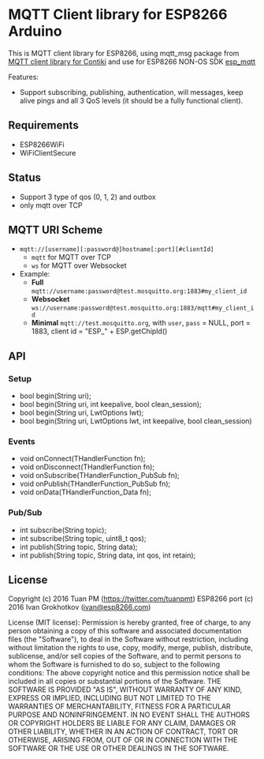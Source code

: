 # MQTT Client library for ESP8266 Arduino

This is MQTT client library for ESP8266, using mqtt_msg package from [MQTT client library for Contiki](https://github.com/esar/contiki-mqtt) and use for ESP8266 NON-OS SDK [esp_mqtt](https://github.com/tuanpmt/esp_mqtt)

Features:

- Support subscribing, publishing, authentication, will messages, keep alive pings and all 3 QoS levels (it should be a fully functional client).

## Requirements
- ESP8266WiFi
- WiFiClientSecure

## Status
- Support 3 type of qos (0, 1, 2) and outbox
- only mqtt over TCP

## MQTT URI Scheme

- `mqtt://[username][:password@]hostname[:port][#clientId]`
    + `mqtt` for MQTT over TCP 
    + `ws` for MQTT over Websocket
- Example:
    + **Full** `mqtt://username:password@test.mosquitto.org:1883#my_client_id`
    + **Websocket** `ws://username:password@test.mosquitto.org:1883/mqtt#my_client_id`
    + **Minimal** `mqtt://test.mosquitto.org`, with `user`, `pass` = NULL, port = 1883, client id = "ESP_" + ESP.getChipId()

## API 
### Setup  
- bool begin(String uri);
- bool begin(String uri, int keepalive, bool clean_session); 
- bool begin(String uri, LwtOptions lwt);
- bool begin(String uri, LwtOptions lwt, int keepalive, bool clean_session)  

### Events
- void onConnect(THandlerFunction fn);
- void onDisconnect(THandlerFunction fn);
- void onSubscribe(THandlerFunction_PubSub fn);
- void onPublish(THandlerFunction_PubSub fn);
- void onData(THandlerFunction_Data fn);

### Pub/Sub 
- int subscribe(String topic);
- int subscribe(String topic, uint8_t qos);
- int publish(String topic, String data);
- int publish(String topic, String data, int qos, int retain);

## License

Copyright (c) 2016 Tuan PM (https://twitter.com/tuanpmt) 
ESP8266 port (c) 2016 Ivan Grokhotkov (ivan@esp8266.com)

License (MIT license):
  Permission is hereby granted, free of charge, to any person obtaining a copy
  of this software and associated documentation files (the "Software"), to deal
  in the Software without restriction, including without limitation the rights
  to use, copy, modify, merge, publish, distribute, sublicense, and/or sell
  copies of the Software, and to permit persons to whom the Software is
  furnished to do so, subject to the following conditions:
  The above copyright notice and this permission notice shall be included in
  all copies or substantial portions of the Software.
  THE SOFTWARE IS PROVIDED "AS IS", WITHOUT WARRANTY OF ANY KIND, EXPRESS OR
  IMPLIED, INCLUDING BUT NOT LIMITED TO THE WARRANTIES OF MERCHANTABILITY,
  FITNESS FOR A PARTICULAR PURPOSE AND NONINFRINGEMENT. IN NO EVENT SHALL THE
  AUTHORS OR COPYRIGHT HOLDERS BE LIABLE FOR ANY CLAIM, DAMAGES OR OTHER
  LIABILITY, WHETHER IN AN ACTION OF CONTRACT, TORT OR OTHERWISE, ARISING FROM,
  OUT OF OR IN CONNECTION WITH THE SOFTWARE OR THE USE OR OTHER DEALINGS IN
  THE SOFTWARE.